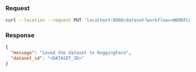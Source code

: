 ### Request

```bash
curl --location --request PUT 'localhost:8000/dataset?workflow=<WORKFLOW_ID>'
```

### Response

```json
{
  "message": "Saved the dataset to HuggingFace",
  "dataset_id": "<DATASET_ID>"
}
```
